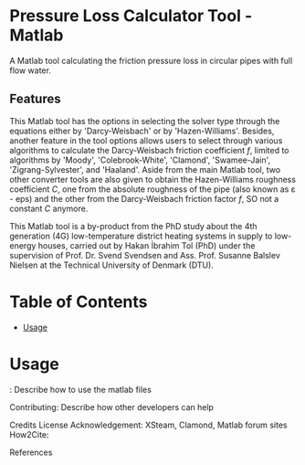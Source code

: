 # Pressure Loss Calculator Tool - Matlab
A Matlab tool calculating the friction pressure loss in circular pipes with full flow water. 

## Features
This Matlab tool has the options in selecting the solver type through the equations either by 'Darcy-Weisbach' or by 'Hazen-Williams'. Besides, another feature in the tool options allows users to select through various algorithms to calculate the Darcy-Weisbach friction coefficient *f*, limited to algorithms by 'Moody', 'Colebrook-White', 'Clamond', 'Swamee-Jain', 'Zigrang-Sylvester', and 'Haaland'. Aside from the main Matlab tool, two other converter tools are also given to obtain the Hazen-Williams roughness coefficient *C*, one from the absolute roughness of the pipe (also known as ε - eps) and the other from the Darcy-Weisbach friction factor *f*, SO not a constant *C* anymore.

This Matlab tool is a by-product from the PhD study about the 4th generation (4G) low-temperature district heating systems in supply to low-energy houses, carried out by Hakan İbrahim Tol (PhD) under the supervision of Prof. Dr. Svend Svendsen and Ass. Prof. Susanne Balslev Nielsen at the Technical University of Denmark (DTU). 

# Table of Contents
- [Usage](#Usage)

# Usage
: Describe how to use the matlab files

Contributing: Describe how other developers can help

Credits
License
Acknowledgement: XSteam, Clamond, Matlab forum sites
How2Cite: 

References
